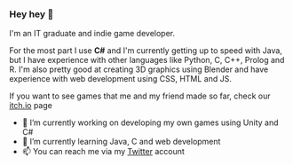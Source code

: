 ### Hey hey 👋

I'm an IT graduate and indie game developer.

For the most part I use **C#** and I'm currently getting up to speed with Java, but I have experience with other languages like Python, C, C++, Prolog and R.
I'm also pretty good at creating 3D graphics using Blender and have experience with web development using CSS, HTML and JS.

If you want to see games that me and my friend made so far, check our [itch.io](https://travmasoft.itch.io) page

- 🔭 I’m currently working on developing my own games using Unity and C#
- 🌱 I’m currently learning Java, C and web development
- 📫 You can reach me via my [Twitter](https://twitter.com/aspsyxia) account

<!--
**Aspsyxia/Aspsyxia** is a ✨ _special_ ✨ repository because its `README.md` (this file) appears on your GitHub profile.

Here are some ideas to get you started:

- 🔭 I’m currently working on ...
- 🌱 I’m currently learning ...
- 👯 I’m looking to collaborate on ...
- 🤔 I’m looking for help with ...
- 💬 Ask me about ...
- 📫 How to reach me: ...
- 😄 Pronouns: ...
- ⚡ Fun fact: ...
-->
